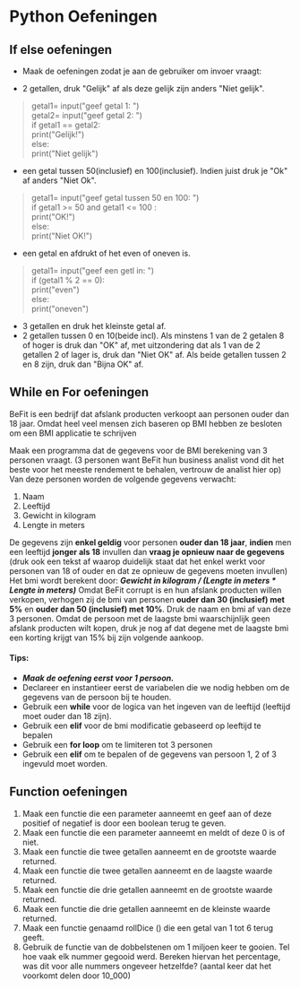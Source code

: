 # Python Oefeningen

## If else oefeningen

- Maak de oefeningen zodat je aan de gebruiker om invoer vraagt:

- 2 getallen, druk "Gelijk" af als deze gelijk zijn anders "Niet gelijk".
> getal1= input("geef getal 1: ")  
> getal2= input("geef getal 2: ")  
> if getal1 == getal2:  
>    print("Gelijk!")  
> else:  
>    print("Niet gelijk")  

- een getal tussen 50(inclusief) en 100(inclusief). Indien juist druk je "Ok" af anders "Niet Ok".
> getal1= input("geef getal tussen 50 en 100: ")  
> if getal1 >= 50 and getal1 <= 100 :  
>    print("OK!")  
> else:  
>    print("Niet OK!")  

- een getal en afdrukt of het even of oneven is.
> getal1= input("geef een getl in: ")  
> if (getal1 % 2 == 0):  
>    print("even")  
> else:  
>    print("oneven")  

- 3 getallen en druk het kleinste getal af.
- 2 getallen tussen 0 en 10(beide incl). Als minstens 1 van de 2 getalen 8 of hoger is druk dan "OK" af, met uitzondering dat als 1 van de 2 getallen 2 of lager is, druk dan "Niet OK" af. Als beide getallen tussen 2 en 8 zijn, druk dan "Bijna OK" af.

## While en For oefeningen

BeFit is een bedrijf dat afslank producten verkoopt aan personen ouder dan 18 jaar.
Omdat heel veel mensen zich baseren op BMI hebben ze besloten om een BMI applicatie te
schrijven

Maak een programma dat de gegevens voor de BMI berekening van 3 personen vraagt.
(3 personen want BeFit hun business analist vond dit het beste voor het meeste rendement te behalen, vertrouw de analist hier op)
Van deze personen worden de volgende gegevens verwacht:
1. Naam
2. Leeftijd
3. Gewicht in kilogram
4. Lengte in meters

De gegevens zijn **enkel geldig** voor personen **ouder dan 18 jaar**, **indien** men een leeftijd **jonger als 18** invullen dan **vraag je opnieuw naar de gegevens** (druk ook een tekst af waarop duidelijk staat dat het enkel werkt voor personen van 18 of ouder en dat ze opnieuw de gegevens moeten invullen)
Het bmi wordt berekent door: **_Gewicht in kilogram / (Lengte in meters * Lengte in meters)_**
Omdat BeFit corrupt is en hun afslank producten willen verkopen, verhogen zij de bmi van
personen **ouder dan 30 (inclusief) met 5%** en **ouder dan 50 (inclusief) met 10%**.
Druk de naam en bmi af van deze 3 personen.
Omdat de persoon met de laagste bmi waarschijnlijk geen afslank producten wilt kopen, druk je nog af dat degene met de laagste bmi een korting krijgt van 15% bij zijn volgende aankoop.

#### Tips:
- **_Maak de oefening eerst voor 1 persoon._**
- Declareer en instantieer eerst de variabelen die we nodig hebben om de gegevens van de
persoon bij te houden.
- Gebruik een **while** voor de logica van het ingeven van de leeftijd (leeftijd moet
ouder dan 18 zijn).
- Gebruik een **elif** voor de bmi modificatie gebaseerd op leeftijd te bepalen
- Gebruik een **for loop** om te limiteren tot 3 personen
- Gebruik een **elif** om te bepalen of de gegevens van persoon 1, 2 of 3
ingevuld moet worden.

## Function oefeningen

1. Maak een functie die een parameter aanneemt en geef aan of deze positief of negatief is
door een boolean terug te geven.
2. Maak een functie die een parameter aanneemt en meldt of deze 0 is of niet.
3. Maak een functie die twee getallen aanneemt en de grootste waarde returned.
4. Maak een functie die twee getallen aanneemt en de laagste waarde returned.
5. Maak een functie die drie getallen aanneemt en de grootste waarde returned.
6. Maak een functie die drie getallen aanneemt en de kleinste waarde returned.
7. Maak een functie genaamd rollDice () die een getal van 1 tot 6 terug geeft.
9. Gebruik de functie van de dobbelstenen om 1 miljoen keer te gooien. Tel hoe vaak elk
nummer gegooid werd.
Bereken hiervan het percentage, was dit voor alle nummers ongeveer hetzelfde?
(aantal keer dat het voorkomt delen door 10_000)
